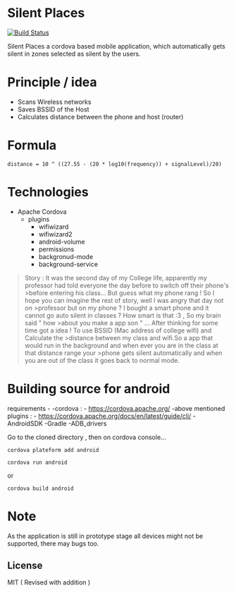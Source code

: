 # Silent Places
[![Build Status](https://travis-ci.org/joemccann/dillinger.svg?branch=master)](https://travis-ci.org/joemccann/dillinger)  

Silent Places a cordova based mobile application, which automatically gets silent in zones selected as silent by the users.

# Principle / idea

  - Scans Wireless networks
  - Saves BSSID of the Host
  - Calculates distance between the phone and host (router)

# Formula 

    distance = 10 ^ ((27.55 - (20 * log10(frequency)) + signalLevel)/20)


# Technologies
- Apache Cordova 
  - plugins
     - wifiwizard
     - wifiwizard2
     - android-volume
     - permissions
     - backgronud-mode
     - background-service

>Story : It was the second day of my College life, apparently my professor had told everyone the day before to switch off their phone's >before entering his class... But guess what my phone rang ! So I hope you can imagine the rest of story, well I was angry that day not on >professor but on my phone ? I bought a smart phone and it cannot go auto silent in classes ? How smart is that :3 , So my brain said " how >about you make a app son " ... After thinking for some time got a idea ! To use BSSID (Mac address of college wifi) and Calculate the >distance between my class and wifi.So a app that would run in the background and when ever you are in the class at that distance range your >phone gets silent automatically and when you are out of the class it goes back to normal mode. 

# Building source for android
requirements - 
 -cordova : - https://cordova.apache.org/
 -above mentioned plugins : - https://cordova.apache.org/docs/en/latest/guide/cli/
 -AndroidSDK
 -Gradle
 -ADB_drivers

 
 Go to the cloned directory , then on cordova console...
 
    cordova plateform add android 
    
    cordova run android

or 

    cordova build android

# Note
As the application is still in prototype stage all devices might not be supported, there may bugs too.

License
----

MIT ( Revised with addition )


